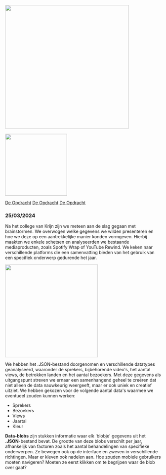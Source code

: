 <img width="400" src="https://github.com/AliAhmed205/hackathon2324/assets/118130116/e6f85ea8-e8e6-412f-adca-5c9a976a55dd">
<br>
<br>
<img width="200" src="https://github.com/AliAhmed205/hackathon2324/assets/118130116/17377bb6-73ab-4ced-aaac-08a3f6e1bc64"> 

<a href="#de-opdracht">De Opdracht</a>
<a href="#de-opdracht">De Opdracht</a>
<a href="#de-opdracht">De Opdracht</a>

### 25/03/2024 

<p>Na het college van Krijn zijn we meteen aan de slag gegaan met brainstormen. We overwogen welke gegevens we wilden presenteren en hoe we deze op een aantrekkelijke manier konden vormgeven. Hierbij maakten we enkele schetsen en analyseerden we bestaande mediaproducten, zoals Spotify Wrap of YouTube Rewind. We keken naar verschillende platforms die een samenvatting bieden van het gebruik van een specifiek onderwerp gedurende het jaar.</p>

<img width="300" id="de-opdracht" src="https://github.com/AliAhmed205/hackathon2324/assets/118130116/6ab95b13-d149-4d07-9b45-3cd3acd54efc">
<p>We hebben het .JSON-bestand doorgenomen en verschillende datatypes geanalyseerd, waaronder de sprekers, bijbehorende video's, het aantal views, de betrokken landen en het aantal bezoekers. Met deze gegevens als uitgangspunt streven we ernaar een samenhangend geheel te creëren dat niet alleen de data nauwkeurig weergeeft, maar er ook uniek en creatief uitziet. We hebben gekozen voor de volgende aantal data's waarmee we eventueel zouden kunnen werken:</p>

<ul>
<li>Sprekers</li>
<li>Bezoekers</li>
<li>Views</li>
<li>Jaartal</li>
<li>Kleur</li>
</ul>

<p><b>Data-blobs</b> zijn stukken informatie waar elk 'blobje' gegevens uit het <b>.JSON</b>-bestand bevat. De grootte van deze blobs verschilt per jaar, afhankelijk van factoren zoals het aantal behandelingen van specifieke onderwerpen. Ze bewegen ook op de interface en zweven in verschillende richtingen. Maar er kleven ook nadelen aan. Hoe zouden mobiele gebruikers moeten navigeren? Moeten ze eerst klikken om te begrijpen waar de blob over gaat?</p>

